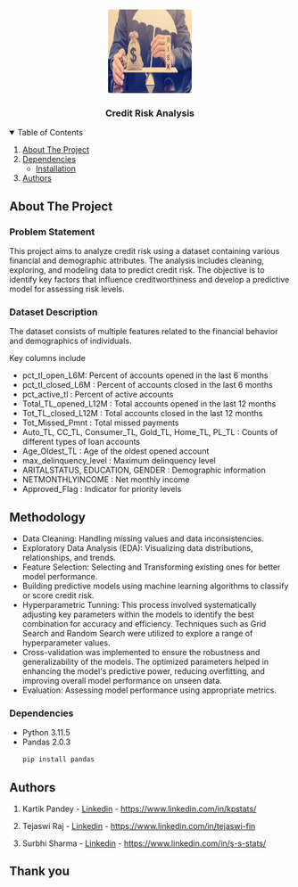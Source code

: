<!-- PROJECT LOGO -->
<br />
<p align="center">
  <a href="https://github.com/kp-stats/Credit-Risk-ML-Project/">
    <img src="cred_risk.png" alt="Logo" width="150" height="150">
  </a>

  <h3 align="center">Credit Risk Analysis</h3>

  <p align="center">
    
<!-- TABLE OF CONTENTS -->
<details open="open">
  <summary>Table of Contents</summary>
  <ol>
    <li>
      <a href="#about-the-project">About The Project</a>
    </li>
    <li>
      <a href="#dependencies">Dependencies</a>
      <ul>
        <li><a href="#installation">Installation</a></li>
      </ul>
    </li>
    <li><a href="#authors">Authors</a></li>
  </ol>
</details>

<!-- ABOUT THE PROJECT -->
## About The Project
<h3> Problem Statement</h3> 
<p>
This project aims to analyze credit risk using a dataset containing various financial and demographic attributes. The analysis includes cleaning, exploring, and modeling data to predict credit risk. The objective is to identify key factors that influence creditworthiness and develop a predictive model for assessing risk levels.</p>

<p><h3>Dataset Description</h4>
The dataset consists of multiple features related to the financial behavior and demographics of individuals.
<p>Key columns include</p>
<ul><li>pct_tl_open_L6M: Percent of accounts opened in the last 6 months</li>
<li>pct_tl_closed_L6M : Percent of accounts closed in the last 6 months</li>
<li>pct_active_tl : Percent of active accounts</li>
<li> Total_TL_opened_L12M : Total accounts opened in the last 12 months</li>
<li>Tot_TL_closed_L12M : Total accounts closed in the last 12 months</li>
<li>Tot_Missed_Pmnt : Total missed payments</li>
<li>Auto_TL, CC_TL, Consumer_TL, Gold_TL, Home_TL, PL_TL : Counts of different types of loan accounts</li>
<li>Age_Oldest_TL : Age of the oldest opened account</li>
<li>max_delinquency_level : Maximum delinquency level</li>
<li>ARITALSTATUS, EDUCATION, GENDER : Demographic information</li>
<li>NETMONTHLYINCOME : Net monthly income</li>
<li>Approved_Flag : Indicator for priority levels</li></ul>
</p>

## Methodology

<ul>
<li>Data Cleaning: Handling missing values and data inconsistencies.</li>
<li>Exploratory Data Analysis (EDA): Visualizing data distributions, relationships, and trends.</li>
<li>Feature Selection: Selecting and Transforming existing ones for better model performance.</li>
<li>Building predictive models using machine learning algorithms to classify or score credit risk.</li>
<li>Hyperparametric Tunning: This process involved systematically adjusting key parameters within the models to identify the best combination for accuracy and efficiency. Techniques such as Grid Search and Random Search were utilized to explore a range of hyperparameter values.</li>
<li>Cross-validation was implemented to ensure the robustness and generalizability of the models. The optimized parameters helped in enhancing the model's predictive power, reducing overfitting, and improving overall model performance on unseen data.</li>
<li>Evaluation: Assessing model performance using appropriate metrics.</li></ul>


### Dependencies
* Python 3.11.5
* Pandas 2.0.3
  ```sh
  pip install pandas
  ```
<!-- Authors -->
## Authors

1) Kartik Pandey - [Linkedin](https://www.linkedin.com/in/kpstats/) - https://www.linkedin.com/in/kpstats/

2) Tejaswi Raj - [Linkedin](https://www.linkedin.com/in/tejaswi-fin) - https://www.linkedin.com/in/tejaswi-fin

3) Surbhi Sharma - [Linkedin](https://www.linkedin.com/in/s-s-stats/) - https://www.linkedin.com/in/s-s-stats/

## Thank you

